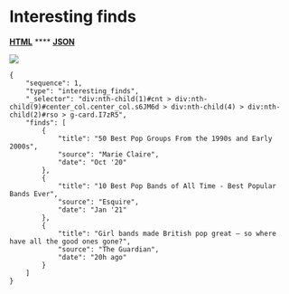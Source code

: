 # Interesting finds

[**HTML**](https://ascentkorea-docs.github.io/mobile/features/interesting\_finds/sample.html) **** [**JSON**](https://ascentkorea-docs.github.io/mobile/features/interesting\_finds/sample.json)

![](https://lh3.googleusercontent.com/qJZu7Ji-41d9U6HOyYx5fE8gNur-pM06ehFgkzoXrX8rSMBkXnK91qV0QLSOi3ZesCxi9QRgQ6jSuj\_bc5AmNczmg-hSfiOBurkGWA\_JxzRpy1tZYPLkcQkoVgPGPAQzWsWKXIo)

```
{
    "sequence": 1,
    "type": "interesting_finds",
    "_selector": "div:nth-child(1)#cnt > div:nth-child(9)#center_col.center_col.s6JM6d > div:nth-child(4) > div:nth-child(2)#rso > g-card.I7zR5",
    "finds": [
        {
            "title": "50 Best Pop Groups From the 1990s and Early 2000s",
            "source": "Marie Claire",
            "date": "Oct '20"
        },
        {
            "title": "10 Best Pop Bands of All Time - Best Popular Bands Ever",
            "source": "Esquire",
            "date": "Jan '21"
        },
        {
            "title": "​Girl bands made British pop great – so where have all the good ones gone?​",
            "source": "The Guardian",
            "date": "20h ago"
        }
    ]
}
```
